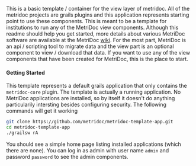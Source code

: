 This is a basic template / container for the view layer of metridoc.  All of the metridoc projects are grails plugins
and this application represents starting point to use these components.  This is meant to be a template for institutions to 
run any of the MetriDoc view components.  Although this readme should help you get started, more details about various 
MetriDoc software are available at the MetriDoc [wiki](https://github.com/metridoc/metridoc-wiki/wiki).  For the most part,
MetriDoc is an api / scripting tool to migrate data and the view part is an optional component to view / download that 
data.  If you want to use any of the view components that have been created for MetriDoc, this is the place to start.

#### Getting Started

This template represents a default grails application that only contains the `metridoc-core` plugin.  The template is 
actually a running application.  No MetriDoc applications are installed, so by itself it doesn't do
anything particularily intersting besides configuring security.  The following commands will get it working

```bash
git clone https://github.com/metridoc/metridoc-template-app.git
cd metridoc-template-app
./grailsw rA
```

You should see a simple home page listing installed applications (which there are none).  You can log in as admin with
user name `admin` and password `password` to see the admin components.

